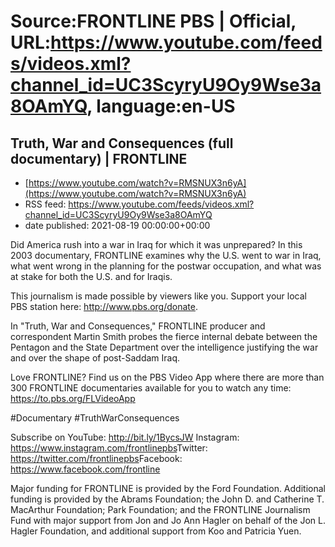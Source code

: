 # Source:FRONTLINE PBS | Official, URL:https://www.youtube.com/feeds/videos.xml?channel_id=UC3ScyryU9Oy9Wse3a8OAmYQ, language:en-US

## Truth, War and Consequences (full documentary) | FRONTLINE
 - [https://www.youtube.com/watch?v=RMSNUX3n6yA](https://www.youtube.com/watch?v=RMSNUX3n6yA)
 - RSS feed: https://www.youtube.com/feeds/videos.xml?channel_id=UC3ScyryU9Oy9Wse3a8OAmYQ
 - date published: 2021-08-19 00:00:00+00:00

Did America rush into a war in Iraq for which it was unprepared? In this 2003 documentary, FRONTLINE examines why the U.S. went to war in Iraq, what went wrong in the planning for the postwar occupation, and what was at stake for both the U.S. and for Iraqis. 
 
This journalism is made possible by viewers like you. Support your local PBS station here: http://www.pbs.org/donate​.

In "Truth, War and Consequences," FRONTLINE producer and correspondent Martin Smith probes the fierce internal debate between the Pentagon and the State Department over the intelligence justifying the war and over the shape of post-Saddam Iraq.

Love FRONTLINE? Find us on the PBS Video App where there are more than 300 FRONTLINE documentaries available for you to watch any time: https://to.pbs.org/FLVideoApp​ 

#Documentary​ #TruthWarConsequences

Subscribe on YouTube: http://bit.ly/1BycsJW​
Instagram: https://www.instagram.com/frontlinepbs​
Twitter: https://twitter.com/frontlinepbs​
Facebook: https://www.facebook.com/frontline

Major funding for FRONTLINE is provided by the Ford Foundation. Additional funding is provided by the Abrams Foundation; the John D. and Catherine T. MacArthur Foundation; Park Foundation; and the FRONTLINE Journalism Fund with major support from Jon and Jo Ann Hagler on behalf of the Jon L. Hagler Foundation, and additional support from Koo and Patricia Yuen.

